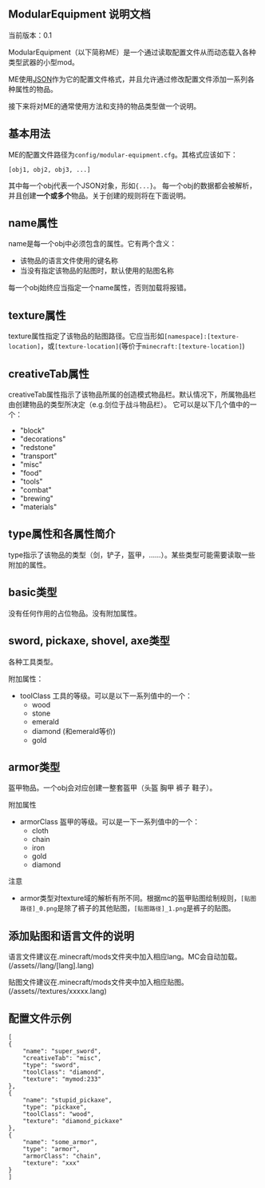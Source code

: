 ModularEquipment 说明文档
---

当前版本：0.1

ModularEquipment（以下简称ME）是一个通过读取配置文件从而动态载入各种类型武器的小型mod。

ME使用[JSON](http://www.json.org/)作为它的配置文件格式，并且允许通过修改配置文件添加一系列各种属性的物品。

接下来将对ME的通常使用方法和支持的物品类型做一个说明。


基本用法
---

ME的配置文件路径为`config/modular-equipment.cfg`。其格式应该如下：
```
[obj1, obj2, obj3, ...]
```
其中每一个obj代表一个JSON对象，形如`{...}`。
每一个obj的数据都会被解析，并且创建**一个或多个**物品。关于创建的规则将在下面说明。


name属性
---

name是每一个obj中必须包含的属性。它有两个含义：

* 该物品的语言文件使用的键名称
* 当没有指定该物品的贴图时，默认使用的贴图名称

每一个obj始终应当指定一个name属性，否则加载将报错。


texture属性
---

texture属性指定了该物品的贴图路径。它应当形如`[namespace]:[texture-location]`，或`[texture-location]`(等价于`minecraft:[texture-location]`)


creativeTab属性
---
creativeTab属性指示了该物品所属的创造模式物品栏。默认情况下，所属物品栏由创建物品的类型所决定（e.g.剑位于战斗物品栏）。
它可以是以下几个值中的一个：

* "block"
* "decorations"
* "redstone"
* "transport"
* "misc"
* "food"
* "tools"
* "combat"
* "brewing"
* "materials"
		
		
type属性和各属性简介
---

type指示了该物品的类型（剑，铲子，盔甲，……）。某些类型可能需要读取一些附加的属性。

## basic类型

没有任何作用的占位物品。没有附加属性。

## sword, pickaxe, shovel, axe类型

各种工具类型。

附加属性：

* toolClass 工具的等级。可以是以下一系列值中的一个：
  * wood
  * stone
  * emerald
  * diamond (和emerald等价)
  * gold
  
## armor类型

盔甲物品。一个obj会对应创建一整套盔甲（头盔 胸甲 裤子 鞋子）。

附加属性

* armorClass 盔甲的等级。可以是一下一系列值中的一个：
  * cloth
  * chain
  * iron
  * gold
  * diamond

注意

* armor类型对texture域的解析有所不同。根据mc的盔甲贴图绘制规则，`[贴图路径]_0.png`是除了裤子的其他贴图，`[贴图路径]_1.png`是裤子的贴图。


添加贴图和语言文件的说明
---

语言文件建议在.minecraft/mods文件夹中加入相应lang。MC会自动加载。(/assets/<modid>/lang/[lang].lang)

贴图文件建议在.minecraft/mods文件夹中加入相应贴图。(/assets/<modid>/textures/xxxxx.lang)


配置文件示例
---
```
[
{
	"name": "super_sword",
	"creativeTab": "misc",
	"type": "sword",
	"toolClass": "diamond",
	"texture": "mymod:233"
},
{
	"name": "stupid_pickaxe",
	"type": "pickaxe",
	"toolClass": "wood",
	"texture": "diamond_pickaxe"
},
{
	"name": "some_armor",
	"type": "armor",
	"armorClass": "chain",
	"texture": "xxx"
}
]
```